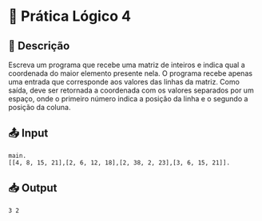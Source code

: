 # 📘 Prática Lógico 4

## 📝 Descrição

Escreva um programa que recebe uma matriz de inteiros e indica qual a coordenada do maior elemento presente nela.
O programa recebe apenas uma entrada que corresponde aos valores das linhas da matriz.
Como saída, deve ser retornada a coordenada com os valores separados por um espaço, onde o primeiro número indica a posição da linha e o segundo a posição da coluna.

## 📤 Input

```
main.
[[4, 8, 15, 21],[2, 6, 12, 18],[2, 38, 2, 23],[3, 6, 15, 21]].
```

## 📥 Output

```
3 2
```
